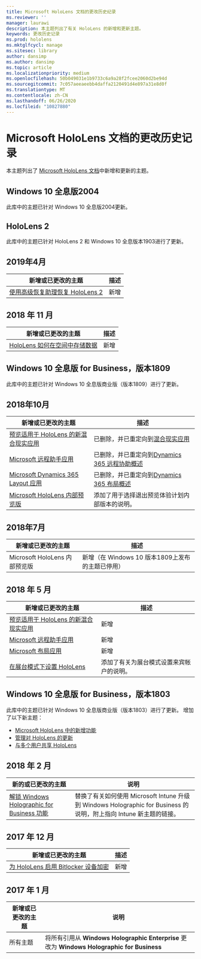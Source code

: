 ```yaml
---
title: Microsoft HoloLens 文档的更改历史纪录
ms.reviewer: ''
manager: laurawi
description: 本主题列出了有关 HoloLens 的新增和更新主题。
keywords: 更改历史记录
ms.prod: hololens
ms.mktglfcycl: manage
ms.sitesec: library
author: dansimp
ms.author: dansimp
ms.topic: article
ms.localizationpriority: medium
ms.openlocfilehash: 50b049031e1b9733c6a9a28f2fcee2060d2be94d
ms.sourcegitcommit: 7c057aeeaeebb4daffa2120491d4e897a31e8d0f
ms.translationtype: MT
ms.contentlocale: zh-CN
ms.lasthandoff: 06/26/2020
ms.locfileid: "10827880"
---
```

# Microsoft HoloLens 文档的更改历史记录

本主题列出了 [Microsoft HoloLens 文档](index.md)中新增和更新的主题。

## Windows 10 全息版2004

此库中的主题已针对 Windows 10 全息版2004更新。

## HoloLens 2

此库中的主题已针对 HoloLens 2 和 Windows 10 全息版本1903进行了更新。

## 2019年4月

新增或已更改的主题 | 描述
--- | ---
[使用高级恢复助理恢复 HoloLens 2](hololens-recovery.md) | 新增

## 2018 年 11 月

新增或已更改的主题 | 描述
--- | ---
[HoloLens 如何在空间中存储数据](hololens-spaces.md) | 新增

## Windows 10 全息版 for Business，版本1809

此库中的主题已针对 Windows 10 全息版商业版（版本1809）进行了更新。


## 2018年10月

新增或已更改的主题 | 描述
--- | ---
[预览适用于 HoloLens 的新混合现实应用](hololens-public-preview-apps.md) | 已删除，并已重定向到[混合现实应用](https://docs.microsoft.com/dynamics365/#pivot=mixed-reality-apps)
[Microsoft 远程助手应用](hololens-microsoft-remote-assist-app.md) | 已删除，并已重定向到[Dynamics 365 远程协助概述](https://docs.microsoft.com/dynamics365/mixed-reality/remote-assist/)
[Microsoft Dynamics 365 Layout 应用](hololens-microsoft-dynamics-365-layout-app.md) | 已删除，并已重定向到[Dynamics 365 布局概述](https://docs.microsoft.com/dynamics365/mixed-reality/layout/)
[Microsoft HoloLens 内部预览版](hololens-insider.md) | 添加了用于选择退出预览体验计划内部版本的说明。


## 2018年7月

新增或已更改的主题 | 描述
--- | ---
Microsoft HoloLens 内部预览版 | 新增（在 Windows 10 版本1809上发布的主题已停用）


## 2018 年 5 月

新增或已更改的主题 | 描述
--- | ---
[预览适用于 HoloLens 的新混合现实应用](hololens-public-preview-apps.md) | 新增
[Microsoft 远程助手应用](hololens-microsoft-remote-assist-app.md) | 新增
[Microsoft 布局应用](hololens-microsoft-layout-app.md) | 新增
[在展台模式下设置 HoloLens](hololens-kiosk.md) | 添加了有关为展台模式设置来宾帐户的说明。

## Windows 10 全息版 for Business，版本1803

此库中的主题已针对 Windows 10 全息版商业版（版本1803）进行了更新。 增加了以下新主题：

- [Microsoft HoloLens 中的新增功能](hololens-whats-new.md)
- [管理对 HoloLens 的更新](hololens-updates.md)
- [与多个用户共享 HoloLens](hololens-multiple-users.md)


## 2018 年 2 月

新的或已更改的主题 | 说明
--- | ---
[解锁 Windows Holographic for Business 功能](hololens1-upgrade-enterprise.md)  | 替换了有关如何使用 Microsoft Intune 升级到 Windows Holographic for Business 的说明，附上指向 Intune 新主题的链接。

## 2017 年 12 月

新增或已更改的主题 | 描述
--- | ---
[为 HoloLens 启用 Bitlocker 设备加密](hololens-encryption.md) | 新增

## 2017 年 1 月

| 新增或已更改的主题 | 说明 |
| --- | --- |
| 所有主题 | 将所有引用从 **Windows Holographic Enterprise** 更改为 **Windows Holographic for Business** |
